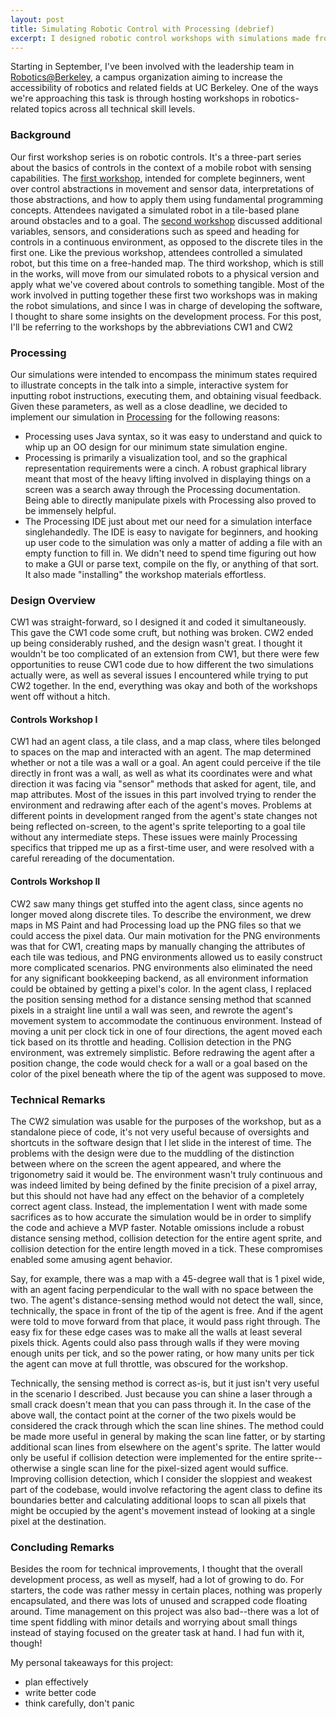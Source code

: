 ```yaml
---
layout: post
title: Simulating Robotic Control with Processing (debrief)
excerpt: I designed robotic control workshops with simulations made from scratch in Processing.
---
```


Starting in September, I've been involved with the leadership team in [Robotics@Berkeley][RAB], a campus organization aiming to increase the accessibility of robotics and related fields at UC Berkeley. One of the ways we're approaching this task is through hosting workshops in robotics-related topics across all technical skill levels.

### Background

Our first workshop series is on robotic controls. It's a three-part series about the basics of controls in the context of a mobile robot with sensing capabilities. The [first workshop][cw1], intended for complete beginners, went over control abstractions in movement and sensor data, interpretations of those abstractions, and how to apply them using fundamental programming concepts. Attendees navigated a simulated robot in a tile-based plane around obstacles and to a goal. The [second workshop][cw2] discussed additional variables, sensors, and considerations such as speed and heading for controls in a continuous environment, as opposed to the discrete tiles in the first one. Like the previous workshop, attendees controlled a simulated robot, but this time on a free-handed map. The third workshop, which is still in the works, will move from our simulated robots to a physical version and apply what we've covered about controls to something tangible. Most of the work involved in putting together these first two workshops was in making the robot simulations, and since I was in charge of developing the software, I thought to share some insights on the development process. For this post, I'll be referring to the workshops by the abbreviations CW1 and CW2

### Processing

Our simulations were intended to encompass the minimum states required to illustrate concepts in the talk into a simple, interactive system for inputting robot instructions, executing them, and obtaining visual feedback. Given these parameters, as well as a close deadline, we decided to implement our simulation in [Processing][processing] for the following reasons:

- Processing uses Java syntax, so it was easy to understand and quick to whip up an OO design for our minimum state simulation engine.
- Processing is primarily a visualization tool, and so the graphical representation requirements were a cinch. A robust graphical library meant that most of the heavy lifting involved in displaying things on a screen was a search away through the Processing documentation. Being able to directly manipulate pixels with Processing also proved to be immensely helpful.
- The Processing IDE just about met our need for a simulation interface singlehandedly. The IDE is easy to navigate for beginners, and hooking up user code to the simulation was only a matter of adding a file with an empty function to fill in. We didn't need to spend time figuring out how to make a GUI or parse text, compile on the fly, or anything of that sort. It also made "installing" the workshop materials effortless.

### Design Overview

CW1 was straight-forward, so I designed it and coded it simultaneously. This gave the CW1 code some cruft, but nothing was broken. CW2 ended up being considerably rushed, and the design wasn't great. I thought it wouldn't be too complicated of an extension from CW1, but there were few opportunities to reuse CW1 code due to how different the two simulations actually were, as well as several issues I encountered while trying to put CW2 together. In the end, everything was okay and both of the workshops went off without a hitch.

#### Controls Workshop I

CW1 had an agent class, a tile class, and a map class, where tiles belonged to spaces on the map and interacted with an agent. The map determined whether or not a tile was a wall or a goal. An agent could perceive if the tile directly in front was a wall, as well as what its coordinates were and what direction it was facing via "sensor" methods that asked for agent, tile, and map attributes. Most of the issues in this part involved trying to render the environment and redrawing after each of the agent's moves. Problems at different points in development ranged from the agent's state changes not being reflected on-screen, to the agent's sprite teleporting to a goal tile without any intermediate steps. These issues were mainly Processing specifics that tripped me up as a first-time user, and were resolved with a careful rereading of the documentation.

#### Controls Workshop II

CW2 saw many things get stuffed into the agent class, since agents no longer moved along discrete tiles. To describe the environment, we drew maps in MS Paint and had Processing load up the PNG files so that we could access the pixel data. Our main motivation for the PNG environments was that for CW1, creating maps by manually changing the attributes of each tile was tedious, and PNG environments allowed us to easily construct more complicated scenarios. PNG environments also eliminated the need for any significant bookkeeping backend, as all environment information could be obtained by getting a pixel's color. In the agent class, I replaced the position sensing method for a distance sensing method that scanned pixels in a straight line until a wall was seen, and rewrote the agent's movement system to accommodate the continuous environment. Instead of moving a unit per clock tick in one of four directions, the agent moved each tick based on its throttle and heading. Collision detection in the PNG environment, was extremely simplistic. Before redrawing the agent after a position change, the code would check for a wall or a goal based on the color of the pixel beneath where the tip of the agent was supposed to move.

### Technical Remarks

The CW2 simulation was usable for the purposes of the workshop, but as a standalone piece of code, it's not very useful because of oversights and shortcuts in the software design that I let slide in the interest of time. The problems with the design were due to the muddling of the distinction between where on the screen the agent appeared, and where the trigonometry said it would be. The environment wasn't truly continuous and was indeed limited by being defined by the finite precision of a pixel array, but this should not have had any effect on the behavior of a completely correct agent class. Instead, the implementation I went with made some sacrifices as to how accurate the simulation would be in order to simplify the code and achieve a MVP faster. Notable omissions include a robust distance sensing method, collision detection for the entire agent sprite, and collision detection for the entire length moved in a tick. These compromises enabled some amusing agent behavior.

Say, for example, there was a map with a 45-degree wall that is 1 pixel wide, with an agent facing perpendicular to the wall with no space between the two. The agent's distance-sensing method would not detect the wall, since, technically, the space in front of the tip of the agent is free. And if the agent were told to move forward from that place, it would pass right through. The easy fix for these edge cases was to make all the walls at least several pixels thick. Agents could also pass through walls if they were moving enough units per tick, and so the power rating, or how many units per tick the agent can move at full throttle, was obscured for the workshop.

Technically, the sensing method is correct as-is, but it just isn't very useful in the scenario I described. Just because you can shine a laser through a small crack doesn't mean that you can pass through it. In the case of the above wall, the contact point at the corner of the two pixels would be considered the crack through which the scan line shines. The method could be made more useful in general by making the scan line fatter, or by starting additional scan lines from elsewhere on the agent's sprite. The latter would only be useful if collision detection were implemented for the entire sprite--otherwise a single scan line for the pixel-sized agent would suffice. Improving collision detection, which I consider the sloppiest and weakest part of the codebase, would involve refactoring the agent class to define its boundaries better and calculating additional loops to scan all pixels that might be occupied by the agent's movement instead of looking at a single pixel at the destination.

### Concluding Remarks

Besides the room for technical improvements, I thought that the overall development process, as well as myself, had a lot of growing to do. For starters, the code was rather messy in certain places, nothing was properly encapsulated, and there was lots of unused and scrapped code floating around. Time management on this project was also bad--there was a lot of time spent fiddling with minor details and worrying about small things instead of staying focused on the greater task at hand. I had fun with it, though!

My personal takeaways for this project:

- plan effectively
- write better code
- think carefully, don't panic

[RAB]: http://rab.berkeley.edu/
[cw1]: https://github.com/ucberkeleyrobotics/controls-workshop-1
[cw2]: https://github.com/ucberkeleyrobotics/controls-workshop-2
[processing]: https://processing.org
